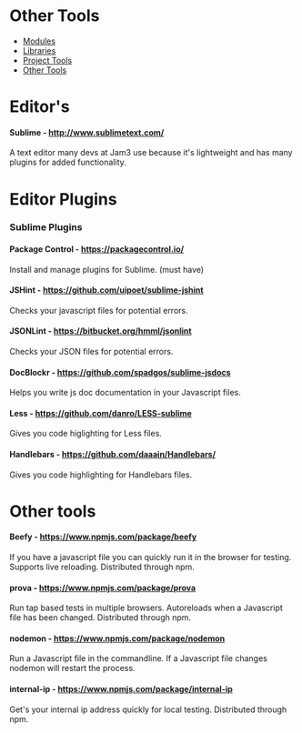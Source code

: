 Other Tools
===========

* [Modules](modules.md)
* [Libraries](libraries.md)
* [Project Tools](toolsProject.md)
* [Other Tools](toolsOther.md)

# Editor's

#### Sublime - http://www.sublimetext.com/

A text editor many devs at Jam3 use because it's lightweight and has many plugins for added functionality.


# Editor Plugins

### Sublime Plugins

#### Package Control - https://packagecontrol.io/

Install and manage plugins for Sublime. (must have)

#### JSHint - https://github.com/uipoet/sublime-jshint

Checks your javascript files for potential errors.

#### JSONLint - https://bitbucket.org/hmml/jsonlint

Checks your JSON files for potential errors.

#### DocBlockr - https://github.com/spadgos/sublime-jsdocs

Helps you write js doc documentation in your Javascript files.

#### Less - https://github.com/danro/LESS-sublime

Gives you code higlighting for Less files.

#### Handlebars - https://github.com/daaain/Handlebars/

Gives you code highlighting for Handlebars files.



# Other tools

#### Beefy - https://www.npmjs.com/package/beefy

If you have a javascript file you can quickly run it in the browser for testing. Supports live reloading.
Distributed through npm.

#### prova - https://www.npmjs.com/package/prova

Run tap based tests in multiple browsers. Autoreloads when a Javascript file has been changed. Distributed through npm.

#### nodemon - https://www.npmjs.com/package/nodemon

Run a Javascript file in the commandline. If a Javascript file changes nodemon will restart the process.

#### internal-ip - https://www.npmjs.com/package/internal-ip

Get's your internal ip address quickly for local testing. Distributed through npm.